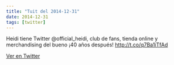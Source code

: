 ```yaml
---
title: "Tuit del 2014-12-31"
date: 2014-12-31
tags: [twitter]
---
```


Heidi tiene Twitter @official_heidi, club de fans, tienda online y merchandising del bueno ¡40 años después! http://t.co/q7Ba1iTfAd



[Ver en Twitter](https://twitter.com/i/web/status/550349582816006144)
